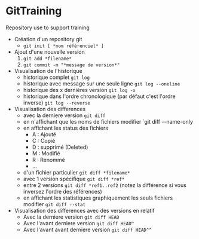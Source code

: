 # GitTraining
Repository use to support training

- Création d'un repository git
    - `git init [ *nom référenciel* ]`
- Ajout d'une nouvelle version
    1. `git add *filename*`
    2. `git commit -m "*message de version*"`
- Visualisation de l'historique
    - historique complet `git log`
    - historique avec message sur une seule ligne `git log --oneline`
    - historique des x dernières version `git log -x`
    - historique dans l'ordre chronologique (par défaut c'est l'ordre inverse) `git log --reverse`
- Visualisation des differences
    - avec la derniere version `git diff` 
    - en n'affichant que les noms de fichiers modifier `git diff --name-only
    - en affichant les status des fichiers 
        - A : Ajouté
        - C : Copié
        - D : supprimé (Deleted)
        - M : Modifié
        - R : Renommé
        - ...        
    - d'un fichier particulier `git diff *filename*`
    - avec 1 version spécifique `git diff *ref*`
    - entre 2 versions `git diff *ref1..ref2` (notez la différence si vous inversez l'ordre des références)
    - en affichant les statistiques graphiquement les seuls fichiers modifier `git diff --stat` 
- Visualisation des differences avec des versions en relatif
    - Avec la derniere version `git diff HEAD`
    - Avec l'avant derniere version `git diff HEAD^`
    - Avec l'avant avant derniere version `git diff HEAD^^`
